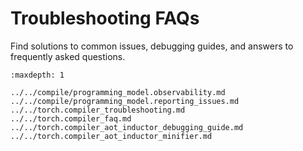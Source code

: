 # Troubleshooting FAQs

Find solutions to common issues, debugging guides, and answers to frequently asked questions.

```{toctree}
:maxdepth: 1

../../compile/programming_model.observability.md
../../compile/programming_model.reporting_issues.md
../../torch.compiler_troubleshooting.md
../../torch.compiler_faq.md
../../torch.compiler_aot_inductor_debugging_guide.md
../../torch.compiler_aot_inductor_minifier.md

```
